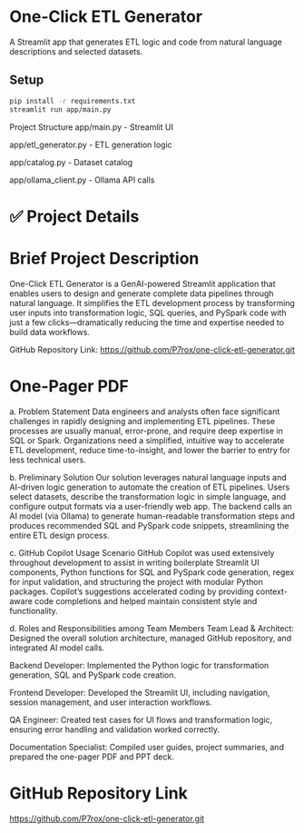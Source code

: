 # One-Click ETL Generator

A Streamlit app that generates ETL logic and code from natural language descriptions and selected datasets.

## Setup

```bash
pip install -r requirements.txt
streamlit run app/main.py
```

Project Structure
app/main.py - Streamlit UI

app/etl_generator.py - ETL generation logic

app/catalog.py - Dataset catalog

app/ollama_client.py - Ollama API calls


# ✅ Project Details

# Brief Project Description

One-Click ETL Generator is a GenAI-powered Streamlit application that enables users to design and generate complete data pipelines through natural language. It simplifies the ETL development process by transforming user inputs into transformation logic, SQL queries, and PySpark code with just a few clicks—dramatically reducing the time and expertise needed to build data workflows.

GitHub Repository Link:
https://github.com/P7rox/one-click-etl-generator.git

# One-Pager PDF

a. Problem Statement
Data engineers and analysts often face significant challenges in rapidly designing and implementing ETL pipelines. These processes are usually manual, error-prone, and require deep expertise in SQL or Spark. Organizations need a simplified, intuitive way to accelerate ETL development, reduce time-to-insight, and lower the barrier to entry for less technical users.

b. Preliminary Solution
Our solution leverages natural language inputs and AI-driven logic generation to automate the creation of ETL pipelines. Users select datasets, describe the transformation logic in simple language, and configure output formats via a user-friendly web app. The backend calls an AI model (via Ollama) to generate human-readable transformation steps and produces recommended SQL and PySpark code snippets, streamlining the entire ETL design process.

c. GitHub Copilot Usage Scenario
GitHub Copilot was used extensively throughout development to assist in writing boilerplate Streamlit UI components, Python functions for SQL and PySpark code generation, regex for input validation, and structuring the project with modular Python packages. Copilot’s suggestions accelerated coding by providing context-aware code completions and helped maintain consistent style and functionality.

d. Roles and Responsibilities among Team Members
Team Lead & Architect: Designed the overall solution architecture, managed GitHub repository, and integrated AI model calls.

Backend Developer: Implemented the Python logic for transformation generation, SQL and PySpark code creation.

Frontend Developer: Developed the Streamlit UI, including navigation, session management, and user interaction workflows.

QA Engineer: Created test cases for UI flows and transformation logic, ensuring error handling and validation worked correctly.

Documentation Specialist: Compiled user guides, project summaries, and prepared the one-pager PDF and PPT deck.

# GitHub Repository Link

https://github.com/P7rox/one-click-etl-generator.git
